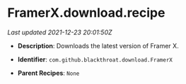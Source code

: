 # FramerX.download.recipe

_Last updated 2021-12-23 20:01:50Z_

- **Description**: Downloads the latest version of Framer X.

- **Identifier**: `com.github.blackthroat.download.FramerX`

- **Parent Recipes**: `None`
